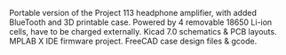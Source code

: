 Portable version of the Project 113 headphone amplifier, with added BlueTooth and 3D printable case.
Powered by 4 removable 18650 Li-ion cells, have to be charged externally.
Kicad 7.0 schematics & PCB layouts.
MPLAB X IDE firmware project.
FreeCAD case design files & gcode.
